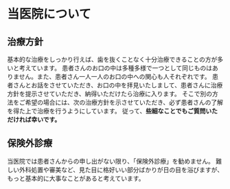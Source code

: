 # 当医院について

## 治療方針
基本的な治療をしっかり行えば、歯を抜くことなく十分治療できることの方が多いと考えています。
患者さんのお口の中は多種多様で一つとして同じものはありません。また、患者さん一人一人のお口の中への関心も人それぞれです。
患者さんとお話をさせていただき、お口の中を拝見いたしまして、患者さんに治療方針を提示させていただき、納得いただけたら治療に入ります。
そこで別の方法をご希望の場合には、次の治療方針を示させていただき、必ず患者さんの了解を得た上で治療を行うようにしています。
従って、**些細なことでもご質問いただければ幸いです。**

## 保険外診療
当医院では患者さんからの申し出がない限り、「保険外診療」を勧めません。
難しい外科処置や審美など、見た目に格好いい部分ばかりが日の目を浴びますが、もっと基本的に大事なことがあると考えています。
